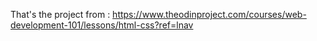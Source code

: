 That's the project from :
https://www.theodinproject.com/courses/web-development-101/lessons/html-css?ref=lnav